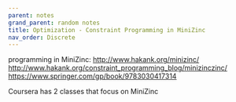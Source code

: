 ```yaml
---
parent: notes 
grand_parent: random notes 
title: Optimization - Constraint Programming in MiniZinc 
nav_order: Discrete 
---
```




programming in MiniZinc: 
	http://www.hakank.org/minizinc/
	http://www.hakank.org/constraint_programming_blog/minizinczinc/
	https://www.springer.com/gp/book/9783030417314
	
Coursera has 2 classes that focus on MiniZinc
	